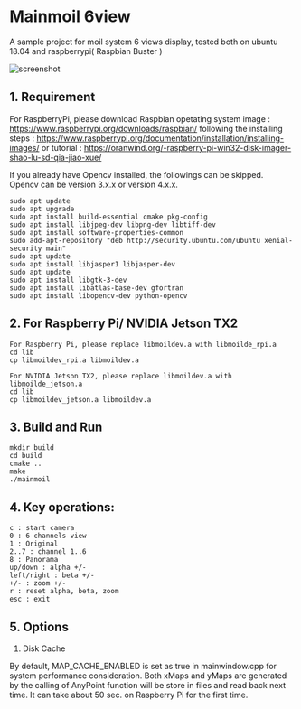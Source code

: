 # Mainmoil 6view

A sample project for moil system 6 views display, tested both on ubuntu 18.04 and raspberrypi( Raspbian Buster ) 

![screenshot](https://github.com/cjchng/mainmoil_6view/blob/master/images/screenshot.png?raw=true)

## 1. Requirement 

For RaspberryPi, please download Raspbian opetating system image :
https://www.raspberrypi.org/downloads/raspbian/
following the installing steps : 
https://www.raspberrypi.org/documentation/installation/installing-images/
or tutorial :
https://oranwind.org/-raspberry-pi-win32-disk-imager-shao-lu-sd-qia-jiao-xue/

If you already have Opencv installed, the followings can be skipped. Opencv can be version 3.x.x or version 4.x.x.  

	sudo apt update
	sudo apt upgrade
	sudo apt install build-essential cmake pkg-config
	sudo apt install libjpeg-dev libpng-dev libtiff-dev
	sudo apt install software-properties-common
	sudo add-apt-repository "deb http://security.ubuntu.com/ubuntu xenial-security main"
	sudo apt update
	sudo apt install libjasper1 libjasper-dev
	sudo apt update
	sudo apt install libgtk-3-dev
	sudo apt install libatlas-base-dev gfortran
	sudo apt install libopencv-dev python-opencv

## 2. For Raspberry Pi/ NVIDIA Jetson TX2

	For Raspberry Pi, please replace libmoildev.a with libmoilde_rpi.a 
	cd lib
	cp libmoildev_rpi.a libmoildev.a 

	For NVIDIA Jetson TX2, please replace libmoildev.a with libmoilde_jetson.a 
	cd lib
	cp libmoildev_jetson.a libmoildev.a 


## 3. Build and Run

	mkdir build
	cd build
	cmake ..
	make
	./mainmoil

## 4. Key operations:

	c : start camera
	0 : 6 channels view
	1 : Original 
	2..7 : channel 1..6
	8 : Panorama 
	up/down : alpha +/-
	left/right : beta +/-
	+/- : zoom +/-
	r : reset alpha, beta, zoom   
	esc : exit

## 5. Options 

1. Disk Cache

  By default, MAP_CACHE_ENABLED is set as true in mainwindow.cpp for system performance consideration. Both xMaps and yMaps are generated by the calling of AnyPoint function will be store in files and read back next time. It can take about 50 sec. on Raspberry Pi for the first time.














